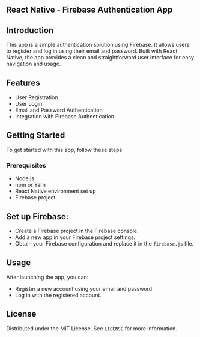 ## React Native - Firebase Authentication App

## Introduction
This app is a simple authentication solution using Firebase. It allows users to register and log in using their email and password. Built with React Native, the app provides a clean and straightforward user interface for easy navigation and usage.

## Features
- User Registration
- User Login
- Email and Password Authentication
- Integration with Firebase Authentication

## Getting Started
To get started with this app, follow these steps:

### Prerequisites
- Node.js
- npm or Yarn
- React Native environment set up
- Firebase project


## Set up Firebase:
- Create a Firebase project in the Firebase console.
- Add a new app in your Firebase project settings.
- Obtain your Firebase configuration and replace it in the `firebase.js` file.


## Usage
After launching the app, you can:

- Register a new account using your email and password.
- Log in with the registered account.


## License
Distributed under the MIT License. See `LICENSE` for more information.

```
